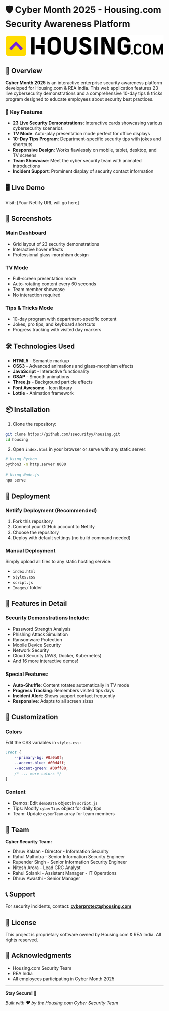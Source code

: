 # 🛡️ Cyber Month 2025 - Housing.com Security Awareness Platform

![Housing.com](Images/Transparent_logo_housing_with_log.png)

## 🚀 Overview

**Cyber Month 2025** is an interactive enterprise security awareness platform developed for Housing.com & REA India. This web application features 23 live cybersecurity demonstrations and a comprehensive 10-day tips & tricks program designed to educate employees about security best practices.

### 🎯 Key Features

- **23 Live Security Demonstrations**: Interactive cards showcasing various cybersecurity scenarios
- **TV Mode**: Auto-play presentation mode perfect for office displays
- **10-Day Tips Program**: Department-specific security tips with jokes and shortcuts
- **Responsive Design**: Works flawlessly on mobile, tablet, desktop, and TV screens
- **Team Showcase**: Meet the cyber security team with animated introductions
- **Incident Support**: Prominent display of security contact information

## 🖥️ Live Demo

Visit: [Your Netlify URL will go here]

## 📸 Screenshots

### Main Dashboard
- Grid layout of 23 security demonstrations
- Interactive hover effects
- Professional glass-morphism design

### TV Mode
- Full-screen presentation mode
- Auto-rotating content every 60 seconds
- Team member showcase
- No interaction required

### Tips & Tricks Mode
- 10-day program with department-specific content
- Jokes, pro tips, and keyboard shortcuts
- Progress tracking with visited day markers

## 🛠️ Technologies Used

- **HTML5** - Semantic markup
- **CSS3** - Advanced animations and glass-morphism effects
- **JavaScript** - Interactive functionality
- **GSAP** - Smooth animations
- **Three.js** - Background particle effects
- **Font Awesome** - Icon library
- **Lottie** - Animation framework

## 📦 Installation

1. Clone the repository:
```bash
git clone https://github.com/ssecurityy/housing.git
cd housing
```

2. Open `index.html` in your browser or serve with any static server:
```bash
# Using Python
python3 -m http.server 8000

# Using Node.js
npx serve
```

## 🚀 Deployment

### Netlify Deployment (Recommended)

1. Fork this repository
2. Connect your GitHub account to Netlify
3. Choose the repository
4. Deploy with default settings (no build command needed)

### Manual Deployment

Simply upload all files to any static hosting service:
- `index.html`
- `styles.css`
- `script.js`
- `Images/` folder

## 📱 Features in Detail

### Security Demonstrations Include:
- Password Strength Analysis
- Phishing Attack Simulation
- Ransomware Protection
- Mobile Device Security
- Network Security
- Cloud Security (AWS, Docker, Kubernetes)
- And 16 more interactive demos!

### Special Features:
- **Auto-Shuffle**: Content rotates automatically in TV mode
- **Progress Tracking**: Remembers visited tips days
- **Incident Alert**: Shows support contact frequently
- **Responsive**: Adapts to all screen sizes

## 🎨 Customization

### Colors
Edit the CSS variables in `styles.css`:
```css
:root {
    --primary-bg: #0a0a0f;
    --accent-blue: #00d4ff;
    --accent-green: #00ff88;
    /* ... more colors */
}
```

### Content
- Demos: Edit `demoData` object in `script.js`
- Tips: Modify `cyberTips` object for daily tips
- Team: Update `cyberTeam` array for team members

## 👥 Team

**Cyber Security Team:**
- Dhruv Kalaan - Director - Information Security
- Rahul Malhotra - Senior Information Security Engineer
- Rupender Singh - Senior Information Security Engineer
- Nitesh Arora - Lead GRC Analyst
- Rahul Solanki - Assistant Manager - IT Operations
- Dhruv Awasthi - Senior Manager

## 📞 Support

For security incidents, contact: **cyberprotect@housing.com**

## 📄 License

This project is proprietary software owned by Housing.com & REA India. All rights reserved.

## 🙏 Acknowledgments

- Housing.com Security Team
- REA India
- All employees participating in Cyber Month 2025

---

**Stay Secure! 🔐**

*Built with ❤️ by the Housing.com Cyber Security Team*
